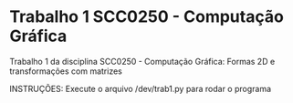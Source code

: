 
# Trabalho 1 SCC0250 - Computação Gráfica

Trabalho 1 da disciplina SCC0250 - Computação Gráfica:
Formas 2D e transformações com matrizes


INSTRUÇÕES:
Execute o arquivo /dev/trab1.py para rodar o programa
